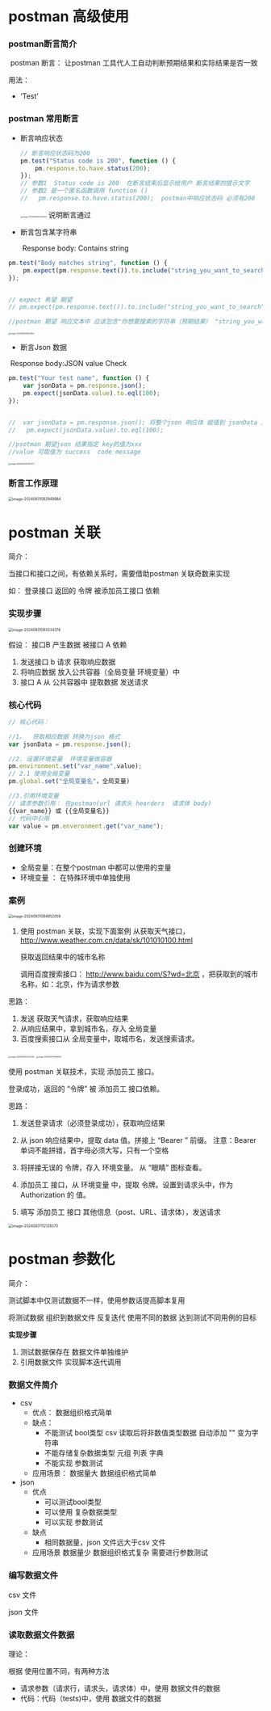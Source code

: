 # postman  高级使用

### postman断言简介

​	postman 断言： 让postman 工具代人工自动判断预期结果和实际结果是否一致

用法：

- ‘Test’



### postman 常用断言

- 断言响应状态

  ``` js
  // 断言响应状态码为200
  pm.test("Status code is 200", function () {
      pm.response.to.have.status(200);
  });
  // 参数1  Status code is 200  在断言结束后显示给用户 断言结果的提示文字
  // 参数2 是一个匿名函数调用 function ()
  //   pm.response.to.have.status(200);  postman中响应状态码 必须有200
  ```

  <img src="E:\软件测试\接口测试\img\image-20240831090232003.png" alt="image-20240831090232003" style="zoom:25%;" /> 说明断言通过

  

- 断言包含某字符串

  ​    Response body: Contains string

```js
pm.test("Body matches string", function () {
    pm.expect(pm.response.text()).to.include("string_you_want_to_search");
});


// expect 希望 期望
// pm.expect(pm.response.text()).to.include("string_you_want_to_search");

//postman 期望 响应文本中 应该包含"你想要搜索的字符串（预期结果） "string_you_want_to_search
```



<img src="E:\软件测试\接口测试\img\image-20240831091207490.png" alt="image-20240831091207490" style="zoom:25%;" />

- 断言Json 数据

​		Response body:JSON value Check

``` js
pm.test("Your test name", function () {
    var jsonData = pm.response.json();
    pm.expect(jsonData.value).to.eql(100);
});


//  var jsonData = pm.response.json(); 将整个json 响应体 赋值到 jsonData 上
//   pm.expect(jsonData.value).to.eql(100);

//psotman 期望json 结果指定 key的值为xxx
//value 可取值为 success  code message
```

<img src="E:\软件测试\接口测试\img\image-20240831092212709.png" alt="image-20240831092212709" style="zoom:25%;" /> 

### 断言工作原理

<img src="E:\软件测试\接口测试\img\image-20240831092949984.png" alt="image-20240831092949984" style="zoom: 50%;" />



# postman 关联

简介：

当接口和接口之间，有依赖关系时，需要借助postman 关联奇数来实现

如： 登录接口 返回的 令牌 被添加员工接口 依赖

### 实现步骤

<img src="E:\软件测试\接口测试\img\image-20240831093334374.png" alt="image-20240831093334374" style="zoom:50%;" />  

假设： 接口B 产生数据 被接口 A 依赖

1. 发送接口 b 请求 获取响应数据
2. 将响应数据 放入公共容器（全局变量 环境变量）中
3. 接口 A 从 公共容器中 提取数据 发送请求

### 核心代码

```js
// 核心代码：

//1。  获取相应数据 转换为json 格式
var jsonData = pm.response.json();

//2. 设置环境变量  环境变量做容器
pm.environment.set("var_name",value);
// 2.1 使用全局变量
pm.global.set("全局变量名"，全局变量)

//3.引用环境变量
// 请求参数引用： 在postman(url 请求头 hearders  请求体 body)
{{var_name}} 或 {{全局变量名}}
// 代码中引用
var value = pm.enveronment.get("var_name");
```



### 创建环境

-  全局变量：在整个postman 中都可以使用的变量 
- 环境变量 ： 在特殊环境中单独使用



### 案例

<img src="E:\软件测试\接口测试\img\image-20240831094852059.png" alt="image-20240831094852059" style="zoom:50%;" />

1. 使用 postman 关联，实现下面案例 从获取天气接口，http://www.weather.com.cn/data/sk/101010100.html

    获取返回结果中的城市名称 

   调用百度搜索接口： http://www.baidu.com/S?wd=北京 ，把获取到的城市名称，如：北京，作为请求参数

思路：

1. 发送 获取天气请求，获取响应结果 
2. 从响应结果中，拿到城市名，存入 全局变量 
3. 百度搜索接口从 全局变量中，取城市名，发送搜索请求。

<img src="E:\软件测试\接口测试\img\image-20240831100203094.png" alt="image-20240831100203094" style="zoom: 25%;" /> <img src="E:\软件测试\接口测试\img\image-20240831100558551.png" alt="image-20240831100558551" style="zoom:25%;" />

使用 postman 关联技术，实现 添加员工 接口。 

登录成功，返回的 “令牌” 被 添加员工 接口依赖。

 思路：

1. 发送登录请求（必须登录成功），获取响应结果 

2. 从 json 响应结果中，提取 data 值。拼接上 “Bearer ” 前缀。 注意：Bearer单词不能拼错，首字母必须大写，只有一个空格 
3. 将拼接无误的 令牌，存入 环境变量。 从 “眼睛” 图标查看。
4.   添加员工 接口，从 环境变量 中，提取 令牌。设置到请求头中，作为 Authorization 的 值。
5.  填写 添加员工 接口 其他信息（post、URL、请求体），发送请求

<img src="E:\软件测试\接口测试\img\image-20240831112128370.png" alt="image-20240831112128370" style="zoom:50%;" />



# postman 参数化

简介：

测试脚本中仅测试数据不一样，使用参数话提高脚本复用

将测试数据 组织到数据文件 反复迭代 使用不同的数据 达到测试不同用例的目标

**实现步骤**

1. 测试数据保存在 数据文件单独维护
2. 引用数据文件 实现脚本迭代调用

### 数据文件简介

- csv
  - 优点： 数据组织格式简单	
  - 缺点： 
    - 不能测试 bool类型  csv 读取后将非数值类型数据 自动添加 "" 变为字符串
    - 不能存储复杂数据类型  元组 列表 字典
    - 不能实现 参数测试
  - 应用场景： 数据量大 数据组织格式简单
- json
  - 优点
    - 可以测试bool类型
    - 可以使用 复杂数据类型
    - 可以实现 参数测试
  - 缺点
    - 相同数据量，json 文件远大于csv 文件
  - 应用场景 数据量少 数据组织格式复杂  需要进行参数测试

### 编写数据文件

csv 文件

json 文件

### 读取数据文件数据

理论：

根据 使用位置不同，有两种方法

- 请求参数（请求行，请求头，请求体）中，使用 数据文件的数据
- 代码：代码（tests)中，使用 数据文件的数据